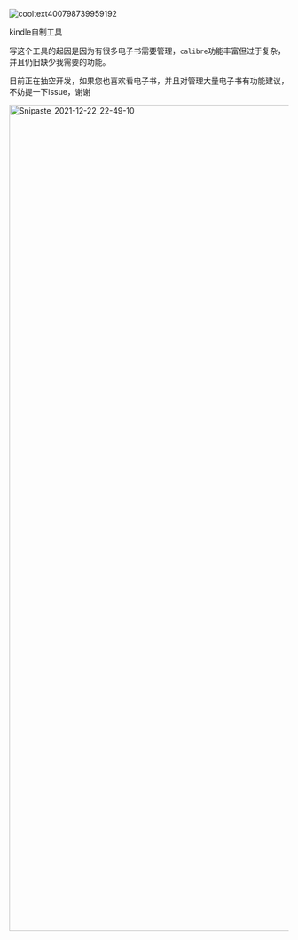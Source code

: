![cooltext400798739959192](https://user-images.githubusercontent.com/16133390/147348820-9db84863-9431-4e67-814c-f1e1ddde8372.png)


kindle自制工具

写这个工具的起因是因为有很多电子书需要管理，`calibre`功能丰富但过于复杂，并且仍旧缺少我需要的功能。

目前正在抽空开发，如果您也喜欢看电子书，并且对管理大量电子书有功能建议，不妨提一下issue，谢谢

<img width="1491" alt="Snipaste_2021-12-22_22-49-10" src="https://user-images.githubusercontent.com/16133390/147111239-888ac93b-87ec-4c6b-a907-d758fd139ba8.png">

